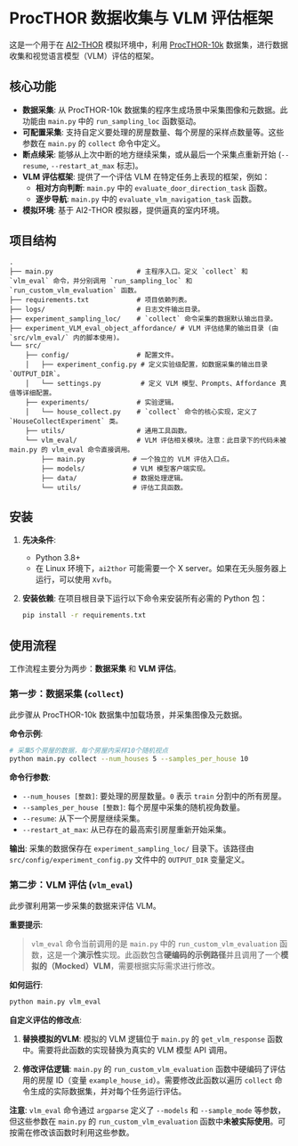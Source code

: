 # ProcTHOR 数据收集与 VLM 评估框架

这是一个用于在 [AI2-THOR](https://ai2thor.allenai.org/) 模拟环境中，利用 [ProcTHOR-10k](https://prior.allenai.org/datasets/procthor) 数据集，进行数据收集和视觉语言模型（VLM）评估的框架。

## 核心功能

- **数据采集**: 从 ProcTHOR-10k 数据集的程序生成场景中采集图像和元数据。此功能由 `main.py` 中的 `run_sampling_loc` 函数驱动。
- **可配置采集**: 支持自定义要处理的房屋数量、每个房屋的采样点数量等。这些参数在 `main.py` 的 `collect` 命令中定义。
- **断点续采**: 能够从上次中断的地方继续采集，或从最后一个采集点重新开始 (`--resume`, `--restart_at_max` 标志)。
- **VLM 评估框架**: 提供了一个评估 VLM 在特定任务上表现的框架，例如：
  - **相对方向判断**: `main.py` 中的 `evaluate_door_direction_task` 函数。
  - **逐步导航**: `main.py` 中的 `evaluate_vlm_navigation_task` 函数。
- **模拟环境**: 基于 AI2-THOR 模拟器，提供逼真的室内环境。

## 项目结构

```
.
├── main.py                     # 主程序入口。定义 `collect` 和 `vlm_eval` 命令，并分别调用 `run_sampling_loc` 和 `run_custom_vlm_evaluation` 函数。
├── requirements.txt            # 项目依赖列表。
├── logs/                       # 日志文件输出目录。
├── experiment_sampling_loc/    # `collect` 命令采集的数据默认输出目录。
├── experiment_VLM_eval_object_affordance/ # VLM 评估结果的输出目录 (由 `src/vlm_eval/` 内的脚本使用)。
└── src/
    ├── config/                 # 配置文件。
    │   ├── experiment_config.py # 定义实验级配置，如数据采集的输出目录 `OUTPUT_DIR`。
    │   └── settings.py          # 定义 VLM 模型、Prompts、Affordance 真值等详细配置。
    ├── experiments/            # 实验逻辑。
    │   └── house_collect.py    # `collect` 命令的核心实现，定义了 `HouseCollectExperiment` 类。
    ├── utils/                  # 通用工具函数。
    └── vlm_eval/               # VLM 评估相关模块。注意：此目录下的代码未被 main.py 的 vlm_eval 命令直接调用。
        ├── main.py            # 一个独立的 VLM 评估入口点。
        ├── models/            # VLM 模型客户端实现。
        ├── data/              # 数据处理逻辑。
        └── utils/             # 评估工具函数。
```

## 安装

1.  **先决条件**:
    *   Python 3.8+
    *   在 Linux 环境下，`ai2thor` 可能需要一个 X server。如果在无头服务器上运行，可以使用 `Xvfb`。

2.  **安装依赖**:
    在项目根目录下运行以下命令来安装所有必需的 Python 包：
    ```bash
    pip install -r requirements.txt
    ```

## 使用流程

工作流程主要分为两步：**数据采集** 和 **VLM 评估**。

### 第一步：数据采集 (`collect`)

此步骤从 ProcTHOR-10k 数据集中加载场景，并采集图像及元数据。

**命令示例**:
```bash
# 采集5个房屋的数据，每个房屋内采样10个随机视点
python main.py collect --num_houses 5 --samples_per_house 10
```

**命令行参数**:
- `--num_houses [整数]`: 要处理的房屋数量。`0` 表示 `train` 分割中的所有房屋。
- `--samples_per_house [整数]`: 每个房屋中采集的随机视角数量。
- `--resume`: 从下一个房屋继续采集。
- `--restart_at_max`: 从已存在的最高索引房屋重新开始采集。

**输出**:
采集的数据保存在 `experiment_sampling_loc/` 目录下。该路径由 `src/config/experiment_config.py` 文件中的 `OUTPUT_DIR` 变量定义。

### 第二步：VLM 评估 (`vlm_eval`)

此步骤利用第一步采集的数据来评估 VLM。

**重要提示**:
> `vlm_eval` 命令当前调用的是 `main.py` 中的 `run_custom_vlm_evaluation` 函数，这是一个**演示性**实现。此函数包含**硬编码的示例路径**并且调用了一个**模拟的（Mocked）VLM**，需要根据实际需求进行修改。

**如何运行**:
```bash
python main.py vlm_eval
```

**自定义评估的修改点**:

1.  **替换模拟的VLM**:
    模拟的 VLM 逻辑位于 `main.py` 的 `get_vlm_response` 函数中。需要将此函数的实现替换为真实的 VLM 模型 API 调用。

2.  **修改评估逻辑**:
    `main.py` 的 `run_custom_vlm_evaluation` 函数中硬编码了评估用的房屋 ID（变量 `example_house_id`）。需要修改此函数以遍历 `collect` 命令生成的实际数据集，并对每个任务运行评估。

**注意**:
`vlm_eval` 命令通过 `argparse` 定义了 `--models` 和 `--sample_mode` 等参数，但这些参数在 `main.py` 的 `run_custom_vlm_evaluation` 函数中**未被实际使用**。可按需在修改该函数时利用这些参数。


